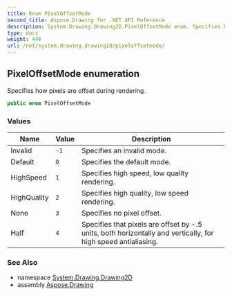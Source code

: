 ```yaml
---
title: Enum PixelOffsetMode
second_title: Aspose.Drawing for .NET API Reference
description: System.Drawing.Drawing2D.PixelOffsetMode enum. Specifies how pixels are offset during rendering
type: docs
weight: 440
url: /net/system.drawing.drawing2d/pixeloffsetmode/
---
```

## PixelOffsetMode enumeration

Specifies how pixels are offset during rendering.

```csharp
public enum PixelOffsetMode
```

### Values

| Name | Value | Description |
| --- | --- | --- |
| Invalid | `-1` | Specifies an invalid mode. |
| Default | `0` | Specifies the default mode. |
| HighSpeed | `1` | Specifies high speed, low quality rendering. |
| HighQuality | `2` | Specifies high quality, low speed rendering. |
| None | `3` | Specifies no pixel offset. |
| Half | `4` | Specifies that pixels are offset by -.5 units, both horizontally and vertically, for high speed antialiasing. |

### See Also

* namespace [System.Drawing.Drawing2D](../../system.drawing.drawing2d/)
* assembly [Aspose.Drawing](../../)



